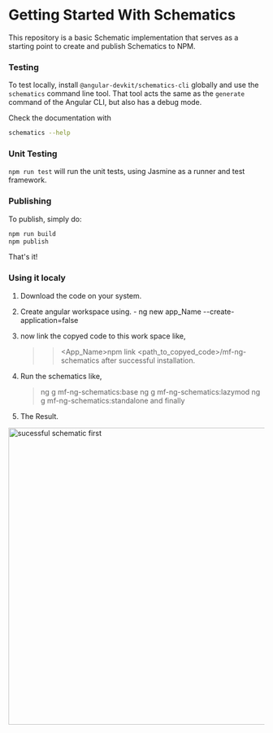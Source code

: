 # Getting Started With Schematics

This repository is a basic Schematic implementation that serves as a starting point to create and publish Schematics to NPM.

### Testing

To test locally, install `@angular-devkit/schematics-cli` globally and use the `schematics` command line tool. That tool acts the same as the `generate` command of the Angular CLI, but also has a debug mode.

Check the documentation with

```bash
schematics --help
```

### Unit Testing

`npm run test` will run the unit tests, using Jasmine as a runner and test framework.

### Publishing

To publish, simply do:

```bash
npm run build
npm publish
```

That's it!

### Using it localy

1. Download the code on your system.

2. Create angular workspace using. - ng new app_Name --create-application=false

3. now link the copyed code to this work space like,
     >> <App_Name>npm link <path_to_copyed_code>/mf-ng-schematics
     >> after successful installation. 
4. Run the schematics like,
    > ng g mf-ng-schematics:base
    > ng g mf-ng-schematics:lazymod
    > ng g mf-ng-schematics:standalone
and finally 
5. The Result.
<img width="584" alt="sucessful schematic first" src="https://github.com/utkarshbankar/mf-ng-schematics/assets/26164773/5d54759a-ae3c-4bf6-8510-cf28bfeb1289">



